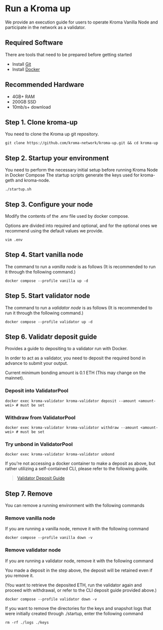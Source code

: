 # Run a Kroma up
We provide an execution guide for users to operate Kroma Vanilla Node and participate in the network as a validator.

## Required Software
There are tools that need to be prepared before getting started

* Install [Git](https://git-scm.com/book/en/v2/Getting-Started-Installing-Git)
* Install [Docker](https://docs.docker.com/engine/install/)

## Recommended Hardware
- 4GB+ RAM
- 200GB SSD
- 10mb/s+ download

## Step 1. Clone kroma-up
You need to clone the Kroma up git repository.

```
git clone https://github.com/kroma-network/kroma-up.git && cd kroma-up
```

## Step 2. Startup your environment
You need to perform the necessary initial setup before running Kroma Node in Docker Compose
The startup scripts generate the keys used for kroma-geth and kroma-node.
```
./startup.sh
```

## Step 3. Configure your node
Modify the contents of the .env file used by docker compose.

Options are divided into required and optional, and for the optional ones we recommend using the default values we provide.

```
vim .env
```

## Step 4. Start vanilla node
The command to run a *vanilla node* is as follows (It is recommended to run it through the following command.)

```
docker compose --profile vanilla up -d
```

## Step 5. Start validator node
The command to run a *validator node* is as follows (It is recommended to run it through the following command.)

```
docker compose --profile validator up -d
```

## Step 6. Validatr deposit guide
Provides a guide to depositing to a validator run with Docker.

In order to act as a validator, you need to deposit the required bond in advance to submit your output.

Current minimum bonding amount is 0.1 ETH (This may change on the mainnet).

### Deposit into ValidatorPool
```
docker exec kroma-validator kroma-validator deposit --amount <amount-wei> # must be set
```

### Withdraw from ValidatorPool
```
docker exec kroma-validator kroma-validator withdraw --amount <amount-wei> # must be set
```

### Try unbond in ValidatorPool
```
docker exec kroma-validator kroma-validator unbond
```

If you're not accessing a docker container to make a deposit as above, but rather utilizing a self-contained CLI, please refer to the following guide.

> [Validator Deposit Guide](https://github.com/kroma-network/kroma/blob/235cd41fc7abcbdcf18c4a8736757e5d64ca007b/specs/meta/validator-deposit.md)

## Step 7. Remove 
You can remove a running environment with the following commands

### Remove vanilla node
If you are running a vanilla node, remove it with the following command
```
docker compose --profile vanilla down -v
```

### Remove validator node
If you are running a validator node, remove it with the following command

You made a deposit in the step above, the deposit will be retained even if you remove it.

(You want to retrieve the deposited ETH, run the validator again and proceed with withdrawal, or refer to the CLI deposit guide provided above.)
```
docker compose --profile validator down -v
```

If you want to remove the directories for the keys and snapshot logs that were initially created through ./startup, enter the following command
```
rm -rf ./logs ./keys
```